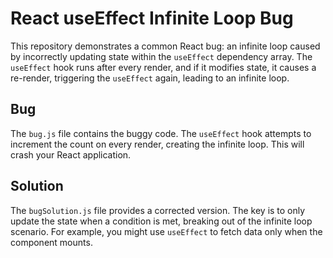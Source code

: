 # React useEffect Infinite Loop Bug

This repository demonstrates a common React bug: an infinite loop caused by incorrectly updating state within the `useEffect` dependency array.  The `useEffect` hook runs after every render, and if it modifies state, it causes a re-render, triggering the `useEffect` again, leading to an infinite loop.

## Bug
The `bug.js` file contains the buggy code. The `useEffect` hook attempts to increment the count on every render, creating the infinite loop.  This will crash your React application.

## Solution
The `bugSolution.js` file provides a corrected version. The key is to only update the state when a condition is met, breaking out of the infinite loop scenario.  For example, you might use `useEffect` to fetch data only when the component mounts.